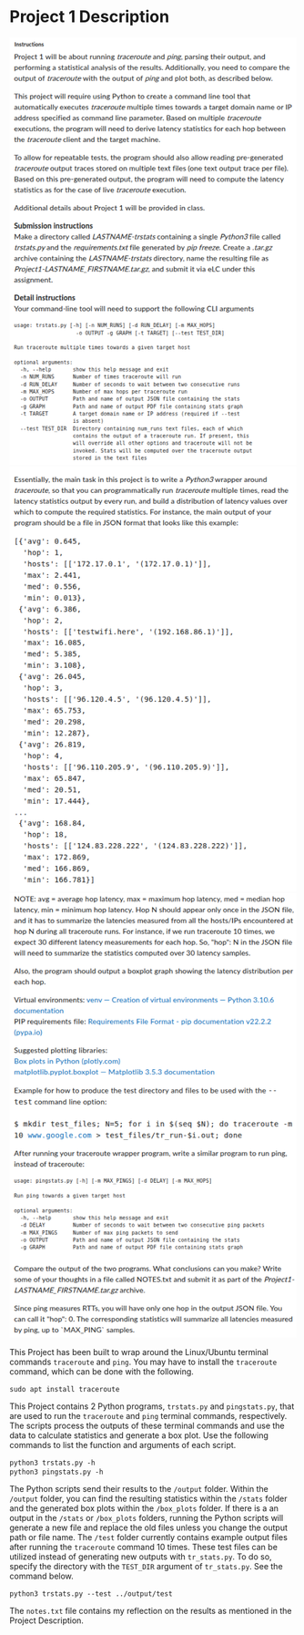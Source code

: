 # Project 1 Description
<p align="center">
  <img src="img/Description_1.png" /><br>
  <img src="img/Description_2.png" /><br>
  <img src="img/Description_3.png" />
</p>

This Project has been built to wrap around the Linux/Ubuntu terminal commands `traceroute` and `ping`. You may have to install the `traceroute` command, which can be done with the following.

    sudo apt install traceroute

This Project contains 2 Python programs, `trstats.py` and `pingstats.py`, that are used to run the `traceroute` and `ping` terminal commands, respectively. The scripts process the outputs of these terminal commands and use the data to calculate statistics and generate a box plot. Use the following commands to list the function and arguments of each script.

    python3 trstats.py -h
    python3 pingstats.py -h

The Python scripts send their results to the `/output` folder. Within the `/output` folder, you can find the resulting statistics within the `/stats` folder and the generated box plots within the `/box_plots` folder. If there is a an output in the `/stats` or `/box_plots` folders, running the Python scripts will generate a new file and replace the old files unless you change the output path or file name. The `/test` folder currently contains example output files after running the `traceroute` command 10 times. These test files can be utilized instead of generating new outputs with `tr_stats.py`. To do so, specify the directory with the `TEST_DIR` argument of `tr_stats.py`. See the command below.

    python3 trstats.py --test ../output/test

The `notes.txt` file contains my reflection on the results as mentioned in the Project Description.
